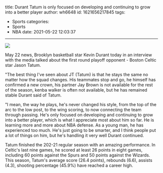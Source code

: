 title: Durant  Tatum is only focused on developing and continuing to grow into a better player
author: wh6648
id: 1621656217845
tags: 
- Sports
categories: 
- Sports
- NBA
date: 2021-05-22 12:03:37
---
![](https://p4.itc.cn/q_70/images01/20210522/c0dbccd39af84fa2a07fb134cbabdac6.jpeg)


May 22 news, Brooklyn basketball star Kevin Durant today in an interview with the media talked about the first round playoff opponent - Boston Celtic star Jason Tatum.

"The best thing I've seen about JT (Tatum) is that he stays the same no matter how the squad changes. His teammates stop and go, he himself has confirmed a new crown, his partner Jay Brown is not available for the rest of the season, kenba walker is often not available, but he has remained stable Durant said of Tatum.

"I mean, the way he plays, he's never changed his style, from the top of the arc to the low post, to the wing scoring, to now connecting the team through passing. He's only focused on developing and continuing to grow into a better player, which is what I appreciate most about him so far. He is learning more and more about NBA defense. As a young man, he has experienced too much. He's just going to be smarter, and I think people put a lot of things on him, but he's handling it very well Durant continued.

Tatum finished the 202-21 regular season with an amazing performance. In Celtic's last nine games, he scored at least 26 points in eight games, including 60 points against the Spurs and 50 points against the Wizards. This season, Tatum's average score (26.4 points), rebounds (6.6), assists (4.3), shooting percentage (45.9%) have reached a career high.


